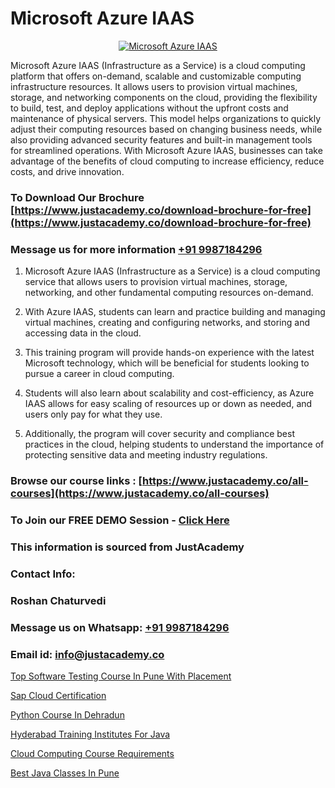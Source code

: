 # Microsoft Azure IAAS

<p align="center">
  <a href="https://justacademy.co/course-detail/microsoft-azure-training">
    <img src="https://justacademy.co/storage2/course_image/1708336833_course_image.png" alt="Microsoft Azure IAAS">
  </a>
</p>


Microsoft Azure IAAS (Infrastructure as a Service) is a cloud computing platform that offers on-demand, scalable and customizable computing infrastructure resources. It allows users to provision virtual machines, storage, and networking components on the cloud, providing the flexibility to build, test, and deploy applications without the upfront costs and maintenance of physical servers. This model helps organizations to quickly adjust their computing resources based on changing business needs, while also providing advanced security features and built-in management tools for streamlined operations. With Microsoft Azure IAAS, businesses can take advantage of the benefits of cloud computing to increase efficiency, reduce costs, and drive innovation. 
### To Download Our Brochure [https://www.justacademy.co/download-brochure-for-free](https://www.justacademy.co/download-brochure-for-free)
### Message us for more information [+91 9987184296](https://api.whatsapp.com/send?phone=919987184296)
1) Microsoft Azure IAAS (Infrastructure as a Service) is a cloud computing service that allows users to provision virtual machines, storage, networking, and other fundamental computing resources on-demand.

2) With Azure IAAS, students can learn and practice building and managing virtual machines, creating and configuring networks, and storing and accessing data in the cloud.

3) This training program will provide hands-on experience with the latest Microsoft technology, which will be beneficial for students looking to pursue a career in cloud computing.

4) Students will also learn about scalability and cost-efficiency, as Azure IAAS allows for easy scaling of resources up or down as needed, and users only pay for what they use.

5) Additionally, the program will cover security and compliance best practices in the cloud, helping students to understand the importance of protecting sensitive data and meeting industry regulations.

### Browse our course links : [https://www.justacademy.co/all-courses](https://www.justacademy.co/all-courses) 
### To Join our FREE DEMO Session - [Click Here](https://www.justacademy.co/register-for-course-demo)


### This information is sourced from JustAcademy
### Contact Info:
### Roshan Chaturvedi
### Message us on Whatsapp: [+91 9987184296](https://api.whatsapp.com/send?phone=919987184296)
### Email id: [info@justacademy.co](mailto:info@justacademy.co)
                
[Top Software Testing Course In Pune With Placement](https://www.linkedin.com/pulse/top-software-testing-course-pune-placement-justacademy-coimbatore-kscze?trackingId=O14DOD7i6ibFgMFAfMppcA%3D%3D&lipi=urn%3Ali%3Apage%3Ad_flagship3_company_admin%3B7mNmKz24Tx%2BfRDkV0HwLig%3D%3D)

[Sap Cloud Certification](https://www.linkedin.com/pulse/sap-cloud-certification-justacademy-beangaluru-eaavc/)

[Python Course In Dehradun](https://medium.com/@mistersumit961/python-course-in-dehradun-1207c4769a10)

[Hyderabad Training Institutes For Java](https://medium.com/@roneet705/hyderabad-training-institutes-for-java-73c422e2841c)

[Cloud Computing Course Requirements](https://justacademyin.github.io/justacademy/cloud-computing-course-requirements)

[Best Java Classes In Pune](https://justacademyin.github.io/justacademy/best-java-classes-in-pune)

